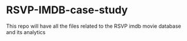 # RSVP-IMDB-case-study
This repo will have all the files related to the RSVP imdb movie database and its analytics 
